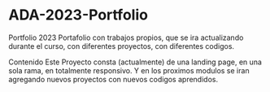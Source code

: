 # ADA-2023-Portfolio
Portfolio 2023
Portafolio con trabajos propios, que se ira actualizando durante el curso, con diferentes proyectos, con diferentes codigos.

Contenido
Este Proyecto consta (actualmente) de una landing page, en una sola rama, en totalmente responsivo. Y en los proximos modulos se iran agregando nuevos proyectos con nuevos codigos aprendidos.
